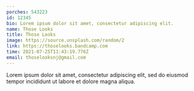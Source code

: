 ```yaml
---
porches: 543223
id: 12345
bio: Lorem ipsum dolor sit amet, consectetur adipiscing elit.
name: Those Looks
title: Those Looks
image: https://source.unsplash.com/random/2
link: https://thoselooks.bandcamp.com
time: 2021-07-25T11:43:19.776Z
email: thoselooksnj@gmail.com
---
```

Lorem ipsum dolor sit amet, consectetur adipiscing elit, sed do eiusmod tempor incididunt ut labore et dolore magna aliqua.
